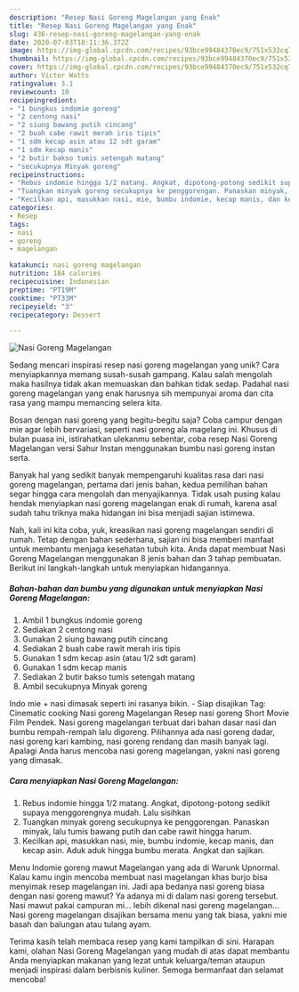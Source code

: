 ```yaml
---
description: "Resep Nasi Goreng Magelangan yang Enak"
title: "Resep Nasi Goreng Magelangan yang Enak"
slug: 436-resep-nasi-goreng-magelangan-yang-enak
date: 2020-07-03T18:11:36.372Z
image: https://img-global.cpcdn.com/recipes/93bce99484370ec9/751x532cq70/nasi-goreng-magelangan-foto-resep-utama.jpg
thumbnail: https://img-global.cpcdn.com/recipes/93bce99484370ec9/751x532cq70/nasi-goreng-magelangan-foto-resep-utama.jpg
cover: https://img-global.cpcdn.com/recipes/93bce99484370ec9/751x532cq70/nasi-goreng-magelangan-foto-resep-utama.jpg
author: Victor Watts
ratingvalue: 3.1
reviewcount: 10
recipeingredient:
- "1 bungkus indomie goreng"
- "2 centong nasi"
- "2 siung bawang putih cincang"
- "2 buah cabe rawit merah iris tipis"
- "1 sdm kecap asin atau 12 sdt garam"
- "1 sdm kecap manis"
- "2 butir bakso tumis setengah matang"
- "secukupnya Minyak goreng"
recipeinstructions:
- "Rebus indomie hingga 1/2 matang. Angkat, dipotong-potong sedikit supaya menggorengnya mudah. Lalu sisihkan"
- "Tuangkan minyak goreng secukupnya ke penggorengan. Panaskan minyak, lalu tumis bawang putih dan cabe rawit hingga harum."
- "Kecilkan api, masukkan nasi, mie, bumbu indomie, kecap manis, dan kecap asin. Aduk aduk hingga bumbu merata. Angkat dan sajikan."
categories:
- Resep
tags:
- nasi
- goreng
- magelangan

katakunci: nasi goreng magelangan 
nutrition: 184 calories
recipecuisine: Indonesian
preptime: "PT19M"
cooktime: "PT33M"
recipeyield: "3"
recipecategory: Dessert

---
```



![Nasi Goreng Magelangan](https://img-global.cpcdn.com/recipes/93bce99484370ec9/751x532cq70/nasi-goreng-magelangan-foto-resep-utama.jpg)

Sedang mencari inspirasi resep nasi goreng magelangan yang unik? Cara menyiapkannya memang susah-susah gampang. Kalau salah mengolah maka hasilnya tidak akan memuaskan dan bahkan tidak sedap. Padahal nasi goreng magelangan yang enak harusnya sih mempunyai aroma dan cita rasa yang mampu memancing selera kita.

Bosan dengan nasi goreng yang begitu-begitu saja? Coba campur dengan mie agar lebih bervariasi, seperti nasi goreng ala magelang ini. Khusus di bulan puasa ini, istirahatkan ulekanmu sebentar, coba resep Nasi Goreng Magelangan versi Sahur Instan menggunakan bumbu nasi goreng instan serta.

Banyak hal yang sedikit banyak mempengaruhi kualitas rasa dari nasi goreng magelangan, pertama dari jenis bahan, kedua pemilihan bahan segar hingga cara mengolah dan menyajikannya. Tidak usah pusing kalau hendak menyiapkan nasi goreng magelangan enak di rumah, karena asal sudah tahu triknya maka hidangan ini bisa menjadi sajian istimewa.


Nah, kali ini kita coba, yuk, kreasikan nasi goreng magelangan sendiri di rumah. Tetap dengan bahan sederhana, sajian ini bisa memberi manfaat untuk membantu menjaga kesehatan tubuh kita. Anda dapat membuat Nasi Goreng Magelangan menggunakan 8 jenis bahan dan 3 tahap pembuatan. Berikut ini langkah-langkah untuk menyiapkan hidangannya.

<!--inarticleads1-->

##### Bahan-bahan dan bumbu yang digunakan untuk menyiapkan Nasi Goreng Magelangan:

1. Ambil 1 bungkus indomie goreng
1. Sediakan 2 centong nasi
1. Gunakan 2 siung bawang putih cincang
1. Sediakan 2 buah cabe rawit merah iris tipis
1. Gunakan 1 sdm kecap asin (atau 1/2 sdt garam)
1. Gunakan 1 sdm kecap manis
1. Sediakan 2 butir bakso tumis setengah matang
1. Ambil secukupnya Minyak goreng


Indo mie + nasi dimasak seperti ini rasanya bikin. - Siap disajikan Tag: Cinematic cooking Nasi goreng Magelangan Resep nasi goreng Short Movie Film Pendek. Nasi goreng magelangan terbuat dari bahan dasar nasi dan bumbu rempah-rempah lalu digoreng. Pilihannya ada nasi goreng dadar, nasi goreng kari kambing, nasi goreng rendang dan masih banyak lagi. Apalagi Anda harus mencoba nasi goreng magelangan, yakni nasi goreng yang dimasak. 

<!--inarticleads2-->

##### Cara menyiapkan Nasi Goreng Magelangan:

1. Rebus indomie hingga 1/2 matang. Angkat, dipotong-potong sedikit supaya menggorengnya mudah. Lalu sisihkan
1. Tuangkan minyak goreng secukupnya ke penggorengan. Panaskan minyak, lalu tumis bawang putih dan cabe rawit hingga harum.
1. Kecilkan api, masukkan nasi, mie, bumbu indomie, kecap manis, dan kecap asin. Aduk aduk hingga bumbu merata. Angkat dan sajikan.


Menu Indomie goreng mawut Magelangan yang ada di Warunk Upnormal. Kalau kamu ingin mencoba membuat nasi magelangan khas burjo bisa menyimak resep magelangan ini. Jadi apa bedanya nasi goreng biasa dengan nasi goreng mawut? Ya adanya mi di dalam nasi goreng tersebut. Nasi mawut pakai campuran mi… lebih dikenal nasi goreng magelangan… Nasi goreng magelangan disajikan bersama menu yang tak biasa, yakni mie basah dan balungan atau tulang ayam. 

Terima kasih telah membaca resep yang kami tampilkan di sini. Harapan kami, olahan Nasi Goreng Magelangan yang mudah di atas dapat membantu Anda menyiapkan makanan yang lezat untuk keluarga/teman ataupun menjadi inspirasi dalam berbisnis kuliner. Semoga bermanfaat dan selamat mencoba!
